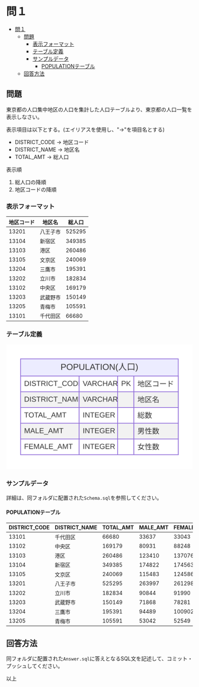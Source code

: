 # 問１

- [問１](#問１)
  - [問題](#問題)
    - [表示フォーマット](#表示フォーマット)
    - [テーブル定義](#テーブル定義)
    - [サンプルデータ](#サンプルデータ)
      - [POPULATIONテーブル](#populationテーブル)
  - [回答方法](#回答方法)

## 問題

東京都の人口集中地区の人口を集計した人口テーブルより、東京都の人口一覧を表示しなさい。

表示項目は以下とする。(エイリアスを使用し、"→"を項目名とする)

* DISTRICT_CODE → 地区コード
* DISTRICT_NAME → 地区名
* TOTAL_AMT → 総人口

表示順

1. 総人口の降順
2. 地区コードの降順

### 表示フォーマット

| 地区コード | 地区名  | 総人口    |
| ----- | ---- | ------ |
| 13201 | 八王子市 | 525295 |
| 13104 | 新宿区  | 349385 |
| 13103 | 港区   | 260486 |
| 13105 | 文京区  | 240069 |
| 13204 | 三鷹市  | 195391 |
| 13202 | 立川市  | 182834 |
| 13102 | 中央区  | 169179 |
| 13203 | 武蔵野市 | 150149 |
| 13205 | 青梅市  | 105591 |
| 13101 | 千代田区 | 66680  |

### テーブル定義

<!--
```mermaid
erDiagram
"POPULATION(人口)" {
    DISTRICT_CODE  VARCHAR PK "地区コード"
    DISTRICT_NAME VARCHAR "地区名"
    TOTAL_AMT INTEGER "総数"
    MALE_AMT INTEGER "男性数"
    FEMALE_AMT INTEGER "女性数"
}
```
-->

![ER図](./mermaid-er-diagram.svg)

### サンプルデータ

詳細は、同フォルダに配置された`Schema.sql`を参照してください。

#### POPULATIONテーブル

| DISTRICT_CODE | DISTRICT_NAME | TOTAL_AMT | MALE_AMT | FEMALE_AMT |
|---------------|---------------|-----------|----------|------------|
| 13101         | 千代田区          | 66680     | 33637    | 33043      |
| 13102         | 中央区           | 169179    | 80931    | 88248      |
| 13103         | 港区            | 260486    | 123410   | 137076     |
| 13104         | 新宿区           | 349385    | 174822   | 174563     |
| 13105         | 文京区           | 240069    | 115483   | 124586     |
| 13201         | 八王子市          | 525295    | 263997   | 261298     |
| 13202         | 立川市           | 182834    | 90844    | 91990      |
| 13203         | 武蔵野市          | 150149    | 71868    | 78281      |
| 13204         | 三鷹市           | 195391    | 94489    | 100902     |
| 13205         | 青梅市           | 105591    | 53042    | 52549      |

## 回答方法

同フォルダに配置された`Answer.sql`に答えとなるSQL文を記述して、コミット・プッシュしてください。

以上
